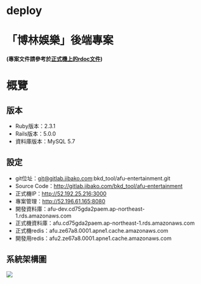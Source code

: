 # deploy
# 「博林娛樂」後端專案

#### (專案文件請參考於[正式機上的rdoc文件](http://52.192.25.216:3000/rdoc/index.html))

# 概覽

## 版本

- Ruby版本：2.3.1
- Rails版本：5.0.0
- 資料庫版本：MySQL 5.7

## 設定

- git位址：git@gitlab.jibako.com:bkd_tool/afu-entertainment.git
- Source Code：http://gitlab.jibako.com/bkd_tool/afu-entertainment
- 正式機IP：http://52.192.25.216:3000
- 專案管理：http://52.196.61.165:8080
- 開發資料庫：afu-dev.cd75gda2paem.ap-northeast-1.rds.amazonaws.com
- 正式機資料庫：afu.cd75gda2paem.ap-northeast-1.rds.amazonaws.com
- 正式機redis：afu.ze67a8.0001.apne1.cache.amazonaws.com
- 開發用redis：afu2.ze67a8.0001.apne1.cache.amazonaws.com

## 系統架構圖

![](http://i.imgur.com/d1nt5d0.jpg)
